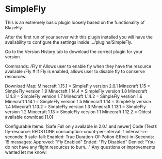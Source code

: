 # SimpleFly
This is an extremely basic plugin loosely based on the functionality of BlazeFly.

After the first run of your server with this plugin installed you will have the availability to configure the settings inside .../plugins/SimpleFly.

Go to the Version History tab to download the correct plugin for your version.

Commands:
/Fly # Allows user to enable fly when they have the resource available
/Fly # If Fly is enabled, allows user to disable fly to conserve resources.

Download Map:
Minecraft 1.15.1 = SimpleFly version 2.0.1
Minecraft 1.15 = SimpleFly version 1.9
Minecraft 1.14.4 = SimpleFly version 1.8
Minecraft 1.14.3 = SimpleFly version 1.7
Minecraft 1.14.2 = SimpleFly version 1.6
Minecraft 1.14.1 = SimpleFly version 1.5
Minecraft 1.14 = SimpleFly version 1.4
Minecraft 1.13.2 = SimpleFly version 1.3
Minecraft 1.13.1 = SimpleFly version 1.2
Minecraft 1.13 = SimpleFly version 1.1
Minecraft 1.12.2 = Oldest available download [1.0]


Configurable Items: [Safe Fall only available in 2.0.1 and newer]
Code (Text):
fly-resource: REDSTONE
consumption-count-per-interval: 1
interval-in-seconds: 5
safe-fall:
  Enabled: True
  Duration-Of-Potion-Effect-in-Seconds: 15
messages:
  Approved: "Fly Enabled"
  Ended: "Fly Disabled"
  Denied: "You do not have any flight resources to burn..."
Any questions or improvements wanted let me know!
